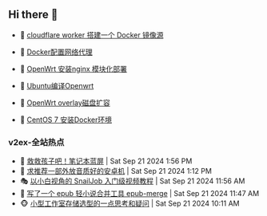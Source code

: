## Hi there 👋

<!--
**dkyg666/dkyg666** is a ✨ _special_ ✨ repository because its `README.md` (this file) appears on your GitHub profile.

Here are some ideas to get you started:

- 🔭 I’m currently working on ...
- 🌱 I’m currently learning ...
- 👯 I’m looking to collaborate on ...
- 🤔 I’m looking for help with ...
- 💬 Ask me about ...
- 📫 How to reach me: ...
- 😄 Pronouns: ...
- ⚡ Fun fact: ...
-->

<!-- BLOG-POST-LIST:START -->
- 🦩 [cloudflare worker 搭建一个 Docker 镜像源](http://blog.1996099.xyz/archives/cloudflare-worker-da-jian-yi-ge-docker-jing-xiang-zhan) 

- 🚦 [Docker配置网络代理](http://blog.1996099.xyz/archives/dockerpei-zhi-wang-luo-dai-li) 

- 🫶 [OpenWrt 安装nginx 模块化部署](http://blog.1996099.xyz/archives/openwrt-an-zhuang-nginx-mo-kuai-hua-bu-shu) 

- 🦄 [Ubuntu编译Openwrt](http://blog.1996099.xyz/archives/ubuntuzi-bian-yi-openwrt) 

- 🐻 [OpenWrt overlay磁盘扩容](http://blog.1996099.xyz/archives/openwrt-overlay) 

- 🤖 [CentOS 7 安装Docker环境](http://blog.1996099.xyz/archives/centos-docker) 
<!-- BLOG-POST-LIST:END -->

### v2ex-全站热点
<!-- v2ex:START -->
- 🥸 [救救孩子吧！笔记本蓝屏](https://www.v2ex.com/t/1074702#reply1) | Sat Sep 21 2024 1:56 PM
- 🤗 [求推荐一部外放音质好的安卓机](https://www.v2ex.com/t/1074693#reply2) | Sat Sep 21 2024 1:12 PM
- 🎭 [以小白视角的 SnailJob 入门级视频教程](https://www.v2ex.com/t/1074680#reply0) | Sat Sep 21 2024 11:56 AM
- 🥷 [写了一个 epub 轻小说合并工具 epub-merge](https://www.v2ex.com/t/1074678#reply6) | Sat Sep 21 2024 11:47 AM
- 🐵 [小型工作室存储选型的一点思考和疑问](https://www.v2ex.com/t/1074658#reply5) | Sat Sep 21 2024 10:11 AM<!-- v2ex:END -->


